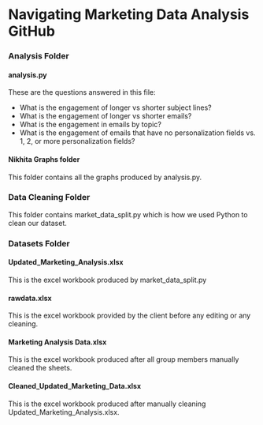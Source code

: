 # Navigating Marketing Data Analysis GitHub

### Analysis Folder
#### analysis.py

  These are the questions answered in this file:
  - What is the engagement of longer vs shorter subject lines?
  - What is the engagement of longer vs shorter emails?
  - What is the engagement in emails by topic?
  - What is the engagement of emails that have no personalization fields vs. 1, 2, or more personalization fields?

#### Nikhita Graphs folder
  This folder contains all the graphs produced by analysis.py.

### Data Cleaning Folder
  This folder contains market_data_split.py which is how we used Python to clean our dataset.

### Datasets Folder
#### Updated_Marketing_Analysis.xlsx
  This is the excel workbook produced by market_data_split.py


#### rawdata.xlsx
  This is the excel workbook provided by the client before any editing or any cleaning.


#### Marketing Analysis Data.xlsx
  This is the excel workbook produced after all group members manually cleaned the sheets.


#### Cleaned_Updated_Marketing_Data.xlsx
  This is the excel workbook produced after manually cleaning  Updated_Marketing_Analysis.xlsx.

